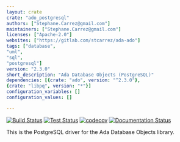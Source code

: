 ```yaml
---
layout: crate
crate: "ado_postgresql"
authors: ["Stephane.Carrez@gmail.com"]
maintainers: ["Stephane.Carrez@gmail.com"]
licenses: ["Apache-2.0"]
websites: ["https://gitlab.com/stcarrez/ada-ado"]
tags: ["database",
"uml",
"sql",
"postgresql"]
version: "2.3.0"
short_description: "Ada Database Objects (PostgreSQL)"
dependencies: [{crate: "ado", version: "^2.3.0"},
{crate: "libpq", version: "*"}]
configuration_variables: []
configuration_values: []

---
```

[![Build Status](https://img.shields.io/jenkins/s/https/jenkins.vacs.fr/Ada-ADO.svg)](https://jenkins.vacs.fr/job/Ada-ADO/)
[![Test Status](https://img.shields.io/jenkins/t/https/jenkins.vacs.fr/Ada-ADO.svg)](https://jenkins.vacs.fr/job/Ada-ADO/)
[![codecov](https://codecov.io/gh/stcarrez/ada-ado/branch/master/graph/badge.svg)](https://codecov.io/gh/stcarrez/ada-ado)
[![Documentation Status](https://readthedocs.org/projects/ada-ado/badge/?version=latest)](https://ada-ado.readthedocs.io/en/latest/?badge=latest)

This is the PostgreSQL driver for the Ada Database Objects library.



